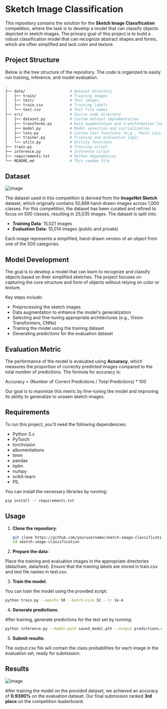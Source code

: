 # Sketch Image Classification

This repository contains the solution for the **Sketch Image Classification** competition, where the task is to develop a model that can classify objects depicted in sketch images. The primary goal of this project is to build a robust classification model that can recognize abstract shapes and forms, which are often simplified and lack color and texture.

## Project Structure

Below is the tree structure of the repository. The code is organized to easily run training, inference, and model evaluation.

```bash
.
├── data/                    # Dataset directory
│   ├── train/               # Training images
│   ├── test/                # Test images
│   ├── train.csv            # Training labels
│   └── test.csv             # Test file names
├── src/                     # Source code directory
│   ├── dataset.py           # Custom dataset implementation
│   ├── transforms.py        # Data augmentation and transformation logic
│   ├── model.py             # Model selection and initialization
│   ├── loss.py              # Custom loss functions (e.g., Focal Loss)
│   ├── trainer.py           # Training and evaluation logic
│   └── utils.py             # Utility functions
├── train.py                 # Training script
├── inference.py             # Inference script
├── requirements.txt         # Python dependencies
└── README.md                # This readme file
```
## Dataset
![image](https://github.com/user-attachments/assets/c9edb818-1b96-45a6-9ab3-86cea0104aa3)

The dataset used in this competition is derived from the **ImageNet Sketch** dataset, which originally contains 50,889 hand-drawn images across 1,000 classes. For this competition, the dataset has been curated and refined to focus on 500 classes, resulting in 25,035 images. The dataset is split into:

- **Training Data**: 15,021 images
- **Evaluation Data**: 10,014 images (public and private)

Each image represents a simplified, hand-drawn version of an object from one of the 500 categories.

## Model Development

The goal is to develop a model that can learn to recognize and classify objects based on their simplified sketches. The project focuses on capturing the core structure and form of objects without relying on color or texture.

Key steps include:
- Preprocessing the sketch images
- Data augmentation to enhance the model's generalization
- Selecting and fine-tuning appropriate architectures (e.g., Vision Transformers, CNNs)
- Training the model using the training dataset
- Generating predictions for the evaluation dataset

## Evaluation Metric

The performance of the model is evaluated using **Accuracy**, which measures the proportion of correctly predicted images compared to the total number of predictions. The formula for accuracy is:

Accuracy = (Number of Correct Predictions / Total Predictions) * 100

Our goal is to maximize this metric by fine-tuning the model and improving its ability to generalize to unseen sketch images.

## Requirements

To run this project, you'll need the following dependencies:

- Python 3.x
- PyTorch
- torchvision
- albumentations
- timm
- pandas
- tqdm
- numpy
- scikit-learn
- PIL

You can install the necessary libraries by running:

```bash
pip install -r requirements.txt
```
## Usage

1. **Clone the repository**:

   ```bash
   git clone https://github.com/yourusername/sketch-image-classification.git
   cd sketch-image-classification
   ```
2. **Prepare the data**:

Place the training and evaluation images in the appropriate directories (data/train, data/test).
Ensure that the training labels are stored in train.csv and test file names in test.csv.

3. **Train the model**:

You can train the model using the provided script:

```bash
python train.py --epochs 50 --batch-size 32 --lr 1e-4
```

4. **Generate predictions**:

After training, generate predictions for the test set by running:

```bash
python inference.py --model-path saved_model.pth --output predictions.csv
```

5. **Submit results**:

The output.csv file will contain the class probabilities for each image in the evaluation set, ready for submission.

## Results
![image](https://github.com/user-attachments/assets/8775217e-7884-444e-95d3-680fa109cf29)

After training the model on the provided dataset, we achieved an accuracy of **0.9390%** on the evaluation dataset. Our final submission ranked **3rd place** on the competition leaderboard.
